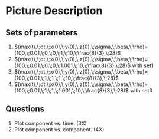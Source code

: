 # Picture Description

## Sets of parameters

1. $`(max(t),\;dt,\;x(0),\;y(0),\;z(0),\;\sigma,\;\beta,\;\rho)=(100,\;0.01,\;0,\;0,\;1,\;10,\;\frac{8}{3},\;28)`$
2. $`(max(t),\;dt,\;x(0),\;y(0),\;z(0),\;\sigma,\;\beta,\;\rho)=(100,\;0.01,\;0,\;0,\;1.001,\;10,\;\frac{8}{3},\;28)`$ with set1
3. $`(max(t),\;dt,\;x(0),\;y(0),\;z(0),\;\sigma,\;\beta,\;\rho)=(100,\;0.01,\;1,\;1,\;1,\;10,\;\frac{8}{3},\;28)`$
4. $`(max(t),\;dt,\;x(0),\;y(0),\;z(0),\;\sigma,\;\beta,\;\rho)=(100,\;0.01,\;1,\;1,\;1.001,\;10,\;\frac{8}{3},\;28)`$ with set3

## Questions

1. Plot component vs. time. (3X)
2. Plot component vs. component. (4X)